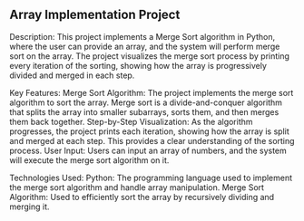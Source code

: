 ## Array Implementation Project
Description:
This project implements a Merge Sort algorithm in Python, where the user can provide an array, and the system will perform merge sort on the array. The project visualizes the merge sort process by printing every iteration of the sorting, showing how the array is progressively divided and merged in each step.

Key Features:
Merge Sort Algorithm: The project implements the merge sort algorithm to sort the array. Merge sort is a divide-and-conquer algorithm that splits the array into smaller subarrays, sorts them, and then merges them back together.
Step-by-Step Visualization: As the algorithm progresses, the project prints each iteration, showing how the array is split and merged at each step. This provides a clear understanding of the sorting process.
User Input: Users can input an array of numbers, and the system will execute the merge sort algorithm on it.

Technologies Used:
Python: The programming language used to implement the merge sort algorithm and handle array manipulation.
Merge Sort Algorithm: Used to efficiently sort the array by recursively dividing and merging it.
